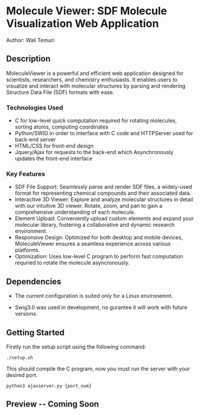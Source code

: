 # Molecule Viewer: SDF Molecule Visualization Web Application

Author: Wali Temuri

## Description

MoleculeViewer is a powerful and efficient web application designed for scientists, researchers, and chemistry enthusiasts. It enables users to visualize and interact with molecular structures by parsing and rendering Structure Data File (SDF) formats with ease.

### Technologies Used

- C for low-level quick computation required for rotating molecules, sorting atoms, computing coordinates
- Python/SWIG in order to interface with C code and HTTPServer used for back-end server
- HTML/CSS for front-end design
- Jquery/Ajax for requests to the back-end which Asynchronously updates the front-end interface

### Key Features

- SDF File Support: Seamlessly parse and render SDF files, a widely-used format for representing chemical compounds and their associated data.
- Interactive 3D Viewer: Explore and analyze molecular structures in detail with our intuitive 3D viewer. Rotate, zoom, and pan to gain a comprehensive understanding of each molecule.
- Element Upload: Conveniently upload custom elements and expand your molecular library, fostering a collaborative and dynamic research environment.
- Responsive Design: Optimized for both desktop and mobile devices, MoleculeViewer ensures a seamless experience across various platforms.
- Optimization: Uses low-level C program to perform fast computation requried to rotate the molecule asyncronously.

## Dependencies

- The current configuration is suited only for a Linux environemnt.

- Swig3.0 was used in development, no gurantee it will work with future versions.

## Getting Started

Firstly run the setup script using the following command:

```
./setup.sh
```

This should compile the C program, now you must run the server with your desired port.
```
python3 ajaxserver.py {port_num}
```

## Preview -- Coming Soon

